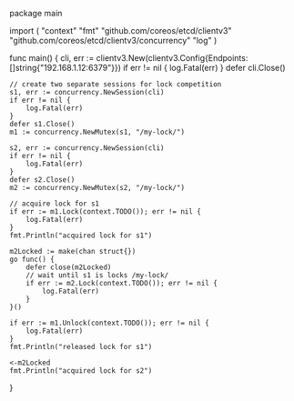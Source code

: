 package main

import (
	"context"
	"fmt"
	"github.com/coreos/etcd/clientv3"
	"github.com/coreos/etcd/clientv3/concurrency"
	"log"
)

func main() {
	cli, err := clientv3.New(clientv3.Config{Endpoints: []string{"192.168.1.12:6379"}})
	if err != nil {
		log.Fatal(err)
	}
	defer cli.Close()
	
	// create two separate sessions for lock competition
	s1, err := concurrency.NewSession(cli)
	if err != nil {
		log.Fatal(err)
	}
	defer s1.Close()
	m1 := concurrency.NewMutex(s1, "/my-lock/")
	
	s2, err := concurrency.NewSession(cli)
	if err != nil {
		log.Fatal(err)
	}
	defer s2.Close()
	m2 := concurrency.NewMutex(s2, "/my-lock/")
	
	// acquire lock for s1
	if err := m1.Lock(context.TODO()); err != nil {
		log.Fatal(err)
	}
	fmt.Println("acquired lock for s1")
	
	m2Locked := make(chan struct{})
	go func() {
		defer close(m2Locked)
		// wait until s1 is locks /my-lock/
		if err := m2.Lock(context.TODO()); err != nil {
			log.Fatal(err)
		}
	}()
	
	if err := m1.Unlock(context.TODO()); err != nil {
		log.Fatal(err)
	}
	fmt.Println("released lock for s1")
	
	<-m2Locked
	fmt.Println("acquired lock for s2")
}
